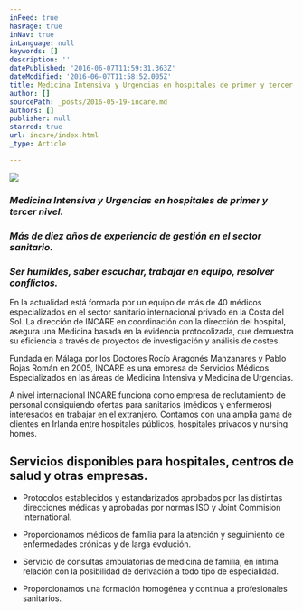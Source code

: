 ```yaml
---
inFeed: true
hasPage: true
inNav: true
inLanguage: null
keywords: []
description: ''
datePublished: '2016-06-07T11:59:31.363Z'
dateModified: '2016-06-07T11:58:52.005Z'
title: Medicina Intensiva y Urgencias en hospitales de primer y tercer nivel.
author: []
sourcePath: _posts/2016-05-19-incare.md
authors: []
publisher: null
starred: true
url: incare/index.html
_type: Article

---
```

![](https://s3-us-west-2.amazonaws.com/the-grid-img/p/39e1df577d26caf9010ad2df8b1d544b3fc95d83.jpg)

### _Medicina Intensiva y Urgencias en hospitales de primer y tercer nivel._

### _Más de diez años de experiencia de gestión en el sector sanitario._

### _Ser humildes, saber escuchar, trabajar en equipo, resolver conflictos._

En la actualidad está formada por un equipo de más de 40 médicos especializados en el sector sanitario internacional privado en la Costa del Sol. La dirección de INCARE en coordinación con la dirección del hospital, asegura una Medicina basada en la evidencia protocolizada, que demuestra su eficiencia a través de proyectos de investigación y análisis de costes.

Fundada en Málaga por los Doctores Rocío Aragonés Manzanares y Pablo Rojas Román en 2005, INCARE es una empresa de Servicios Médicos Especializados en las áreas de Medicina Intensiva y Medicina de Urgencias.

A nivel internacional INCARE funciona como empresa de reclutamiento de personal consiguiendo ofertas para sanitarios (médicos y enfermeros) interesados en trabajar en el extranjero. Contamos con una amplia gama de clientes en Irlanda entre hospitales públicos, hospitales privados y nursing homes.

## Servicios disponibles para hospitales, centros de salud y otras empresas.

* Protocolos establecidos y estandarizados aprobados por las distintas direcciones médicas y aprobadas por normas ISO y Joint Commision International.

* Proporcionamos médicos de familia para la atención y seguimiento de enfermedades crónicas y de larga evolución.

* Servicio de consultas ambulatorias de medicina de familia, en íntima relación con la posibilidad de derivación a todo tipo de especialidad.

* Proporcionamos una formación homogénea y continua a profesionales sanitarios.